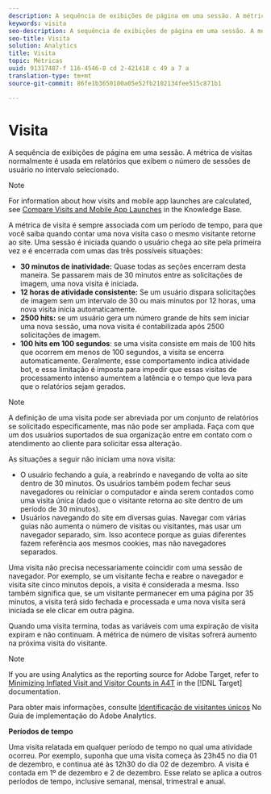 ```yaml
---
description: A sequência de exibições de página em uma sessão. A métrica de visitas normalmente é usada em relatórios que exibem o número de sessões de usuário no intervalo selecionado.
keywords: visita
seo-description: A sequência de exibições de página em uma sessão. A métrica de visitas normalmente é usada em relatórios que exibem o número de sessões de usuário no intervalo selecionado.
seo-title: Visita
solution: Analytics
title: Visita
topic: Métricas
uuid: 91317487-f 116-4546-8 cd 2-421418 c 49 a 7 a
translation-type: tm+mt
source-git-commit: 86fe1b3650100a05e52fb2102134fee515c871b1

---
```



# Visita

A sequência de exibições de página em uma sessão. A métrica de visitas normalmente é usada em relatórios que exibem o número de sessões de usuário no intervalo selecionado.

>[!NOTE]
>
>For information about how visits and mobile app launches are calculated, see [Compare Visits and Mobile App Launches](https://helpx.adobe.com/analytics/kb/compare-visits-and-mobile-app-launches.html) in the Knowledge Base.

A métrica de visita é sempre associada com um período de tempo, para que você saiba quando contar uma nova visita caso o mesmo visitante retorne ao site. Uma sessão é iniciada quando o usuário chega ao site pela primeira vez e é encerrada com umas das três possíveis situações:

* **30 minutos de inatividade:** Quase todas as seções encerram desta maneira. Se passarem mais de 30 minutos entre as solicitações de imagem, uma nova visita é iniciada.
* **12 horas de atividade consistente:** Se um usuário dispara solicitações de imagem sem um intervalo de 30 ou mais minutos por 12 horas, uma nova visita inicia automaticamente.
* **2500 hits:** se um usuário gera um número grande de hits sem iniciar uma nova sessão, uma nova visita é contabilizada após 2500 solicitações de imagem.
* **100 hits em 100 segundos**: se uma visita consiste em mais de 100 hits que ocorrem em menos de 100 segundos, a visita se encerra automaticamente. Geralmente, esse comportamento indica atividade bot, e essa limitação é imposta para impedir que essas visitas de processamento intenso aumentem a latência e o tempo que leva para que o relatórios sejam gerados.

>[!NOTE]
>
>A definição de uma visita pode ser abreviada por um conjunto de relatórios se solicitado especificamente, mas não pode ser ampliada. Faça com que um dos usuários suportados de sua organização entre em contato com o atendimento ao cliente para solicitar essa alteração.

As situações a seguir não iniciam uma nova visita:

* O usuário fechando a guia, a reabrindo e navegando de volta ao site dentro de 30 minutos. Os usuários também podem fechar seus navegadores ou reiniciar o computador e ainda serem contados como uma visita única (dado que o visitante retorna ao site dentro de um período de 30 minutos).
* Usuários navegando do site em diversas guias. Navegar com várias guias não aumenta o número de visitas ou visitantes, mas usar um navegador separado, sim. Isso acontece porque as guias diferentes fazem referência aos mesmos cookies, mas não navegadores separados.

Uma visita não precisa necessariamente coincidir com uma sessão de navegador. Por exemplo, se um visitante fecha e reabre o navegador e visita site cinco minutos depois, a visita é considerada a mesma. Isso também significa que, se um visitante permanecer em uma página por 35 minutos, a visita terá sido fechada e processada e uma nova visita será iniciada se ele clicar em outra página.

Quando uma visita termina, todas as variáveis com uma expiração de visita expiram e não continuam. A métrica de número de visitas sofrerá aumento na próxima visita do visitante.

>[!NOTE]
>
>If you are using Analytics as the reporting source for Adobe Target, refer to [Minimizing Inflated Visit and Visitor Counts in A4T](https://marketing.adobe.com/resources/help/en_US/target/a4t/minimizing-inflated-visit-and-visitor-counts-a4t.html) in the [!DNL Target] documentation.

Para obter mais informações, consulte [Identificação de visitantes únicos](https://marketing.adobe.com/resources/help/en_US/sc/implement/visid_overview.html) No Guia de implementação do Adobe Analytics.

**Períodos de tempo**

Uma visita relatada em qualquer período de tempo no qual uma atividade ocorreu. Por exemplo, suponha que uma visita começa às 23h45 no dia 01 de dezembro, e continua até às 12h30 do dia 02 de dezembro. A visita é contada em 1º de dezembro e 2 de dezembro. Esse relato se aplica a outros períodos de tempo, inclusive semanal, mensal, trimestral e anual.
